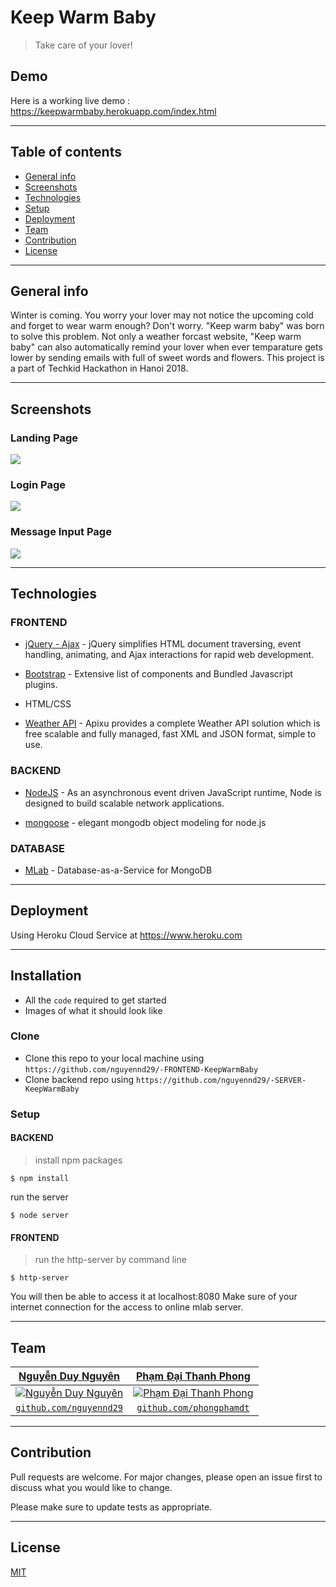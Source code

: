 # Keep Warm Baby
> Take care of your lover!
## Demo
Here is a working live demo :  https://keepwarmbaby.herokuapp.com/index.html
___
## Table of contents
* [General info](#general-info)
* [Screenshots](#screenshots)
* [Technologies](#technologies)
* [Setup](#setup)
* [Deployment](#deployment)
* [Team](#team)
* [Contribution](#contribution)
* [License](#license)
---
## General info
Winter is coming. You worry your lover may not notice the upcoming cold and forget to wear warm enough? Don't worry. "Keep warm baby" was born to solve this problem. Not only a weather forcast website, "Keep warm baby" can also automatically remind your lover when ever temparature gets lower by sending emails with full of sweet words and flowers.
This project is a part of Techkid Hackathon in Hanoi 2018.

---

## Screenshots

### Landing Page

![](https://scontent.fhan4-1.fna.fbcdn.net/v/t1.0-9/59555774_2346289158982244_3823402319513387008_o.jpg?_nc_cat=104&_nc_oc=AQm-9Wn5xcI-2mnPwG-ncFFB9-sTtAA2OQl99vQiCcX0GEQe8_A7P4QWeFwjh3yUvoWcemS4srdpdrBeoreRjB__&_nc_ht=scontent.fhan4-1.fna&oh=554f6b3eea4db333abfb7621264c6241&oe=5D6EA37A)

### Login Page
![](https://scontent.fhan3-1.fna.fbcdn.net/v/t1.0-9/59771677_2346289182315575_3821245485721583616_o.jpg?_nc_cat=111&_nc_oc=AQnuLmZSqYDXBiVjSa1p8SpGyvqSKQNnMeqHs6lY2FdG4gu_nIDziHGW6TOix0zGn8YuXCNKR7tp8aOGhgjeK6DP&_nc_ht=scontent.fhan3-1.fna&oh=6c91f8132b2b3d3e77f82d02a5c561fc&oe=5D295769)

### Message Input Page
![](https://scontent.fhan3-3.fna.fbcdn.net/v/t1.0-9/59446330_2346289142315579_5185745012133986304_o.jpg?_nc_cat=101&_nc_oc=AQlJYhMofpchMArXBJB3bfzqS3L5ukchBpnD5kpamy3MVvqxm0hPEfmv9wECu1aBDIS5M5hRODBXWRwxQI880JBk&_nc_ht=scontent.fhan3-3.fna&oh=13538801eb478d0b0310a6c5f5bbcd2d&oe=5D73782F)

---
## Technologies
### FRONTEND
- [jQuery - Ajax](http://www.w3schools.com/jquery/jquery_ref_ajax.asp) - jQuery simplifies HTML document traversing, event handling, animating, and Ajax interactions for rapid web development.

- [Bootstrap](http://getbootstrap.com/) - Extensive list of components and  Bundled Javascript plugins.

- HTML/CSS

- [Weather API](https://www.apixu.com) - Apixu provides a complete Weather API solution which is free scalable and fully managed, fast XML and JSON format, simple to use.

### BACKEND
- [NodeJS](https://nodejs.org/) - As an asynchronous event driven JavaScript runtime, Node is designed to build scalable network applications.

- [mongoose](https://mongoosejs.com) - elegant mongodb object modeling for node.js

### DATABASE
- [MLab](https://mlab.com) - Database-as-a-Service for MongoDB

---

## Deployment

Using Heroku Cloud Service at https://www.heroku.com

---

## Installation

- All the `code` required to get started
- Images of what it should look like

### Clone

- Clone this repo to your local machine using `https://github.com/nguyennd29/-FRONTEND-KeepWarmBaby`
- Clone backend repo using `https://github.com/nguyennd29/-SERVER-KeepWarmBaby`

### Setup
#### BACKEND
> install npm packages

```shell
$ npm install

```
run the server
```shell
$ node server

```

#### FRONTEND
> run the http-server by command line

```shell
$ http-server

```
 You will then be able to access it at localhost:8080
 Make sure of your internet connection for the access to online mlab server.

---


## Team


| <a href="https://github.com/nguyennd29" target="_blank">**Nguyễn Duy Nguyên**</a> | <a href="https://github.com/Atanna128" target="_blank">**Phạm Đại Thanh Phong**</a> | 
| :---: |:---:|
| [![Nguyễn Duy Nguyên](http://hedspi-library.mybluemix.net/images/ava1.jpg?s=10)](https://github.com/nguyennd29?s=100)    | [![Phạm Đại Thanh Phong](https://scontent.fhan2-4.fna.fbcdn.net/v/t1.0-9/51828221_1697518477015252_5401149622167011328_n.jpg?_nc_cat=110&_nc_oc=AQnPou2qRvp2MCr46tJFJUJ-DlDnREv7cYY4s1qWXYf6ilD-jJgO7aRQF6WpseVb978&_nc_ht=scontent.fhan2-4.fna&oh=e6d215c421c0df96c5f547d8b6fde145&oe=5D301A1D)](https://github.com/phongphamdt?s=200) | 
| <a href="http://github.com/nguyennd29" target="_blank">`github.com/nguyennd29`</a> | <a href="https://github.com/phongphamdt" target="_blank">`github.com/phongphamdt`</a> |


---


## Contribution
Pull requests are welcome. For major changes, please open an issue first to discuss what you would like to change.

Please make sure to update tests as appropriate.

---

## License
[MIT](https://choosealicense.com/licenses/mit/)
